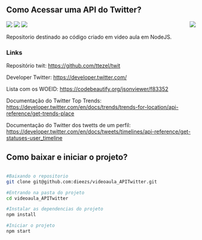 ## Como Acessar uma API do Twitter?
<img src="https://img.shields.io/badge/4.17.1-express-blue">
<img src="https://img.shields.io/badge/2.2.11-twit-blue">
<img src="https://img.shields.io/badge/2.0.3-nodemon-blue">

<img align="right" src="https://img.shields.io/badge/Owner-Diego Magalhães-critical">

Repositorio destinado ao código criado em video aula em NodeJS.

### Links

Repositório twit: https://github.com/ttezel/twit

Developer Twitter: https://developer.twitter.com/

Lista com os WOEID: https://codebeautify.org/jsonviewer/f83352

Documentação do Twitter Top Trends: https://developer.twitter.com/en/docs/trends/trends-for-location/api-reference/get-trends-place

Documentação do Twitter dos twetts de um perfil: https://developer.twitter.com/en/docs/tweets/timelines/api-reference/get-statuses-user_timeline

## Como baixar e iniciar o projeto?

``` bash 

#Baixando o repositorio
git clone git@github.com:dieezs/videoaula_APITwitter.git

#Entrando na pasta do projeto
cd videoaula_APITwitter

#Instalar as dependencias do projeto
npm install

#Iniciar o projeto
npm start

```